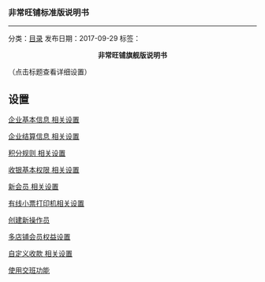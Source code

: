### 非常旺铺标准版说明书
---
分类：[目录](http://www.fcwangpu.com/help/list37.htm)    发布日期：2017-09-29     标签：

**<center>非常旺铺旗舰版说明书</center>**

（点击标题查看详细设置）

## 设置

[企业基本信息 相关设置](http://www.fcwangpu.com/help/568.htm)

[企业结算信息 相关设置](http://www.fcwangpu.com/help/569.htm)

[积分规则 相关设置](http://www.fcwangpu.com/help/572.htm)

[收银基本权限 相关设置](http://www.fcwangpu.com/help/571.htm)

[新会员 相关设置](http://www.fcwangpu.com/help/573.htm)

[有线小票打印机相关设置](http://www.fcwangpu.com/help/590.htm)

[创建新操作员](http://www.fcwangpu.com/help/664.htm)

[多店铺会员权益设置](http://www.fcwangpu.com/help/664.htm)

[自定义收款 相关设置](http://www.fcwangpu.com/help/655.htm)

[使用交班功能](http://www.fcwangpu.com/help/654.htm)


